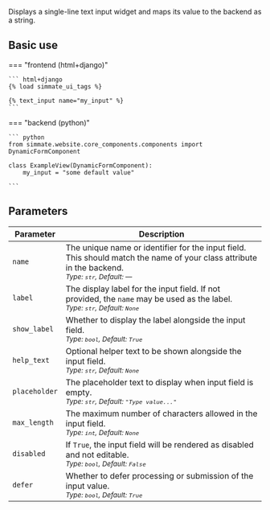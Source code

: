 
Displays a single-line text input widget and maps its value to the backend as a string.

## Basic use

=== "frontend (html+django)"

    ``` html+django
    {% load simmate_ui_tags %}

    {% text_input name="my_input" %}
    ```

=== "backend (python)"

    ``` python
    from simmate.website.core_components.components import DynamicFormComponent

    class ExampleView(DynamicFormComponent):
        my_input = "some default value"
 
    ```

## Parameters

| Parameter     | Description                                                                                                                                                       |
| ------------- | ----------------------------------------------------------------------------------------------------------------------------------------------------------------- |
| `name`        | The unique name or identifier for the input field. This should match the name of your class attribute in the backend.<br><small>*Type: `str`, Default: —*</small> |
| `label`       | The display label for the input field. If not provided, the `name` may be used as the label.<br><small>*Type: `str`, Default: `None`*</small>                     |
| `show_label`  | Whether to display the label alongside the input field.<br><small>*Type: `bool`, Default: `True`*</small>                                                         |
| `help_text`   | Optional helper text to be shown alongside the input field.<br><small>*Type: `str`, Default: `None`*</small>                                                      |
| `placeholder` | The placeholder text to display when input field is empty.<br><small>*Type: `str`, Default: `"Type value..."`*</small>                                            |
| `max_length`  | The maximum number of characters allowed in the input field.<br><small>*Type: `int`, Default: `None`*</small>                                                     |
| `disabled`    | If `True`, the input field will be rendered as disabled and not editable.<br><small>*Type: `bool`, Default: `False`*</small>                                      |
| `defer`       | Whether to defer processing or submission of the input value.<br><small>*Type: `bool`, Default: `True`*</small>                                                   |
